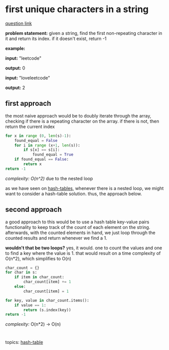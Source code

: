 # first unique characters in a string

[question link](https://leetcode.com/problems/first-unique-character-in-a-string/)

**problem statement:**
given a string, find the first non-repeating character in it and return its index. if it doesn't exist, return -1

**example:**

**input:** "leetcode"

**output:** 0

**input:** "loveleetcode"

**output:** 2


## first approach

the most naive approach would be to doubly iterate through the array, checking if there is a repeating character on the array. if there is not, then return the current index

```python
for x in range (0, len(s)-1):
	found_equal = False
	for i in range (x+1, len(s)):
		if s[x] == s[i]:
			found_equal = True
	if found_equal == False:
		return x
return -1
```
_complexity: O(n^2)_ due to the nested loop

as we have seen on [hash-tables](../../hash-tables.md), whenever there is a nested loop, we might want to consider a hash-table solution. thus, the approach below.

## second approach

a good approach to this would be to use a hash table key-value pairs functionality to keep track of the count of each element on the string. afterwards, with the counted elements in hand, we just loop through the counted results and return whenever we find a 1.

**wouldn't that be two loops?** yes, it would. one to count the values and one to find a key where the value is 1. that would result on a time complexity of O(n*2), which simplifies to O(n) 

```python
char_count = {}
for char in s:
	if item in char_count:
		char_count[item] += 1
	else:
		char_count[item] = 1

for key, value in char_count.items():
	if value == 1:
		return (s.index(key))
return -1

```
_complexity:_ O(n*2) -> O(n) 


#
topics: [hash-table](../../hash-table.md)
